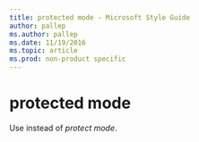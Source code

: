 ```yaml
---
title: protected mode - Microsoft Style Guide
author: pallep
ms.author: pallep
ms.date: 11/19/2016
ms.topic: article
ms.prod: non-product specific
---
```


# protected mode

Use instead of *protect mode*. 
